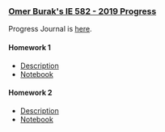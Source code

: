 ### [Omer Burak's IE 582 - 2019 Progress](https://github.com/BU-IE-582/fall19-omerburak)

Progress Journal is [here](https://bu-ie-582.github.io/fall19-omerburak/).

#### Homework 1

* [Description](IE582_Fall2019_Homework1.pdf)
* [Notebook](IE582_HW1.ipynb)

#### Homework 2

* [Description](IE582_Fall2019_Homework2.pdf)
* [Notebook](IE582_HW2.ipynb)

